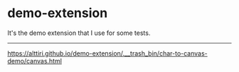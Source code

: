 # demo-extension

It's the demo extension that I use for some tests.

---

https://alttiri.github.io/demo-extension/.__trash_bin/char-to-canvas-demo/canvas.html
